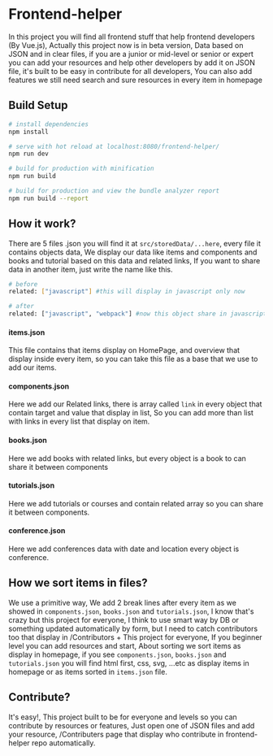# Frontend-helper

In this project you will find all frontend stuff that help frontend developers (By Vue.js), Actually this project now is in beta version, Data based on JSON and in clear files, if you are a junior or mid-level or senior or expert you can add your resources and help other developers by add it on JSON file, it's built to be easy in contribute for all developers, You can also add features we still need search and sure resources in every item in homepage


## Build Setup

``` bash
# install dependencies
npm install

# serve with hot reload at localhost:8080/frontend-helper/
npm run dev

# build for production with minification
npm run build

# build for production and view the bundle analyzer report
npm run build --report
```
## How it work?

There are 5 files .json you will find it at `src/storedData/...here`, every file it contains objects data, We display our data like items and components and books and tutorial based on this data and related links, If you want to share data in another item, just write the name like this.

```bash
# before
related: ["javascript"] #this will display in javascript only now

# after
related: ["javascript", "webpack"] #now this object share in javascript item and webpack item
```

#### items.json
This file contains that items display on HomePage, and overview that display inside every item, so you can take this file as a base that we use to add our items.

#### components.json
Here we add our Related links, there is array called `link` in every object that contain target and value that display in list, So you can add more than list with links in every list that display on item.

#### books.json
Here we add books with related links, but every object is a book to can share it between components

#### tutorials.json
Here we add tutorials or courses and contain related array so you can share it between components.

#### conference.json
Here we add conferences data with date and location every object is conference.

## How we sort items in files?

We use a primitive way, We add 2 break lines after every item as we showed in `components.json`, `books.json` and `tutorials.json`, I know that's crazy but this project for everyone, I think to use smart way by DB or something updated automatically by form, but I need to catch contributors too that display in /Contributors + This project for everyone, If you beginner level you can add resources and start, About sorting we sort items as display in homepage, if you see `components.json`, `books.json` and `tutorials.json` you will find html first, css, svg, ...etc as display items in homepage or as items sorted in `items.json` file.

## Contribute?

It's easy!, This project built to be for everyone and levels so you can contribute by resources or features, Just open one of JSON files and add your resource, /Contributers page that display who contribute in frontend-helper repo automatically.
